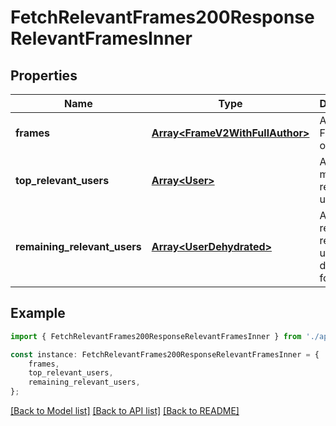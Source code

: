 # FetchRelevantFrames200ResponseRelevantFramesInner


## Properties

Name | Type | Description | Notes
------------ | ------------- | ------------- | -------------
**frames** | [**Array&lt;FrameV2WithFullAuthor&gt;**](FrameV2WithFullAuthor.md) | Array of FrameV2 objects | [default to undefined]
**top_relevant_users** | [**Array&lt;User&gt;**](User.md) | Array of the most relevant users | [default to undefined]
**remaining_relevant_users** | [**Array&lt;UserDehydrated&gt;**](UserDehydrated.md) | Array of remaining relevant users in dehydrated form | [default to undefined]

## Example

```typescript
import { FetchRelevantFrames200ResponseRelevantFramesInner } from './api';

const instance: FetchRelevantFrames200ResponseRelevantFramesInner = {
    frames,
    top_relevant_users,
    remaining_relevant_users,
};
```

[[Back to Model list]](../README.md#documentation-for-models) [[Back to API list]](../README.md#documentation-for-api-endpoints) [[Back to README]](../README.md)
